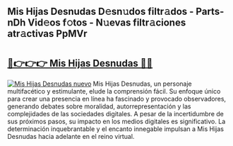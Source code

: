 ## Mis Hijas Desnudas D𝚎sn𝚞dos filtr𝚊dos - Parts-nDh Vid𝚎os f𝚘tos - N𝚞evas filtr𝚊ciones atr𝚊ctivas PpMVr

# <h2><a href="http://mbbqwk0.tromn.icu/?c=Mis+Hijas+Desnudas">🔗👉👉👉 Mis Hijas Desnudas 🔗🔗</a></h2>

[![Mis Hijas Desnudas nuevo](https://i.imgur.com/pEAQMta.gif)](http://mbbqwk0.tromn.icu/?c=Mis+Hijas+Desnudas)
Mis Hijas Desnudas, un personaje multifacético y estimulante, elude la comprensión fácil. Su enfoque único para crear una presencia en línea ha fascinado y provocado observadores, generando debates sobre moralidad, autorrepresentación y las complejidades de las sociedades digitales. A pesar de la incertidumbre de sus próximos pasos, su impacto en los medios digitales es significativo. La determinación inquebrantable y el encanto innegable impulsan a Mis Hijas Desnudas hacia adelante en el reino virtual.
